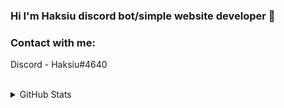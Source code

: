 ### Hi I'm Haksiu discord bot/simple website developer 👋


### Contact with me:
Discord - Haksiu#4640

<br />


<details>
  <summary>GitHub Stats </summary>

  <img alt="Haksiu GitHub Stats" src="https://github-readme-stats.vercel.app/api?username=Haksiu" />

</details>